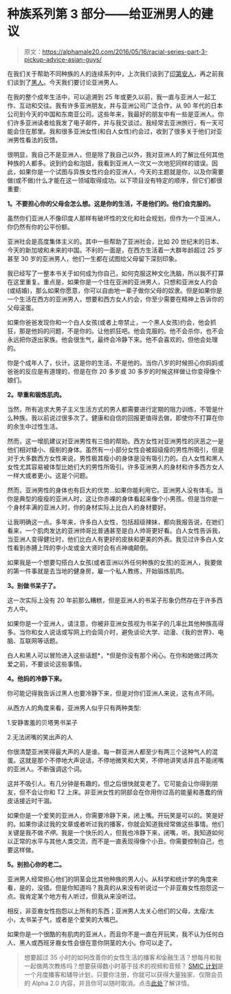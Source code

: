 # 种族系列第 3 部分——给亚洲男人的建议

> 原文：<https://alphamale20.com/2016/05/16/racial-series-part-3-pickup-advice-asian-guys/>

在我们关于帮助不同种族的人的连续系列中，上次我们谈到了[印第安人](https://blackdragonblog.com/2016/03/10/racial-series-part-2-pickup-advice-for-indian-guys/)，再之前我们谈到了[黑人](https://blackdragonblog.com/2016/02/01/racial-series-part-1-pickup-advice-for-black-guys/)。今天我们要讨论亚洲男人。

在我的整个成年生活中，可以追溯到 25 年或更久以前，我一直与亚洲人一起工作、互动和交往。我有许多亚洲朋友，并与亚洲公司广泛合作，从 90 年代的日本公司到今天的中国和东南亚公司。这些年来，我最好的朋友中有一些是亚洲人。你们许多亚洲读者给我发了电子邮件，并与我交谈过。我经常去亚洲旅行，有一天可能会住在那里。我和很多亚洲女性(和白人女性)约会过，收到了很多关于他们对亚洲男性看法的反馈。

很明显，我自己不是亚洲人，但是除了我自己以外，我对亚洲人的了解比任何其他种族的人都多。说到约会和泡妞，我看到亚洲人一次又一次地犯同样的错误。因此，如果你是一个试图与异族女性约会的亚洲人，今天的主题就是你，以及你需要做(或不做)什么才能在这一领域取得成功。以下项目没有特定的顺序，但它们都很重要:

**1。不要担心你的父母会怎么想。这是你的生活，不是他们的。他们会克服的。**

虽然你们亚洲人不像印度人那样有破坏性的文化和社会规划，但作为一个亚洲人，你仍然有你的公平份额。

亚洲社会是高度集体主义的。其中一些帮助了亚洲社会，比如 20 世纪末的日本、今天的新加坡和未来的中国。不利的一面是，在西方生活着一大群年龄超过 25 岁甚至 30 岁的亚洲男人，他们一生都在试图给父母留下深刻印象。

我已经写了一整本书关于如何成为你自己，如何克服这种文化洗脑，所以我不打算在这里重复。重点是，如果你是一个住在亚洲的亚洲男人，只想和亚洲女人约会(或结婚)，那么如果你愿意，你可以自由地一辈子做你父母的奴隶。但是如果你是一个生活在西方的亚洲男人，想要和西方女人约会，你至少需要在精神上告诉你的父母滚蛋。

如果你爸爸发现你和一个白人女孩(或者上帝禁止，一个黑人女孩)约会，他会抓狂，那是他妈的问题，不是你的。让他抓狂吧。他会克服的。他不会杀你，也不会永远把你逐出家族。他会很生气，最终会冷静下来。他不会喜欢的，但他会处理的。

你是个成年人了，伙计。这是你的生活，不是他的。当你八岁的时候担心你妈妈或爸爸的反应是有道理的，但是在你 20 多岁或 30 多岁的时候这样做让你变得像个娘们。

**2。举重和锻炼肌肉。**

当然，所有追求大男子主义生活方式的男人都需要进行定期的阻力训练，不管是什么种族。我以前说过很多次了。健康和自信的回报更值得去做，即使你不打算在你的余生中过性生活。

然而，这一增肌建议对亚洲男性有三倍的帮助。西方女性对亚洲男性的厌恶之一是他们相对矮小、瘦削的身体。虽然有一小部分女性会被超级瘦的男性所吸引，但是对于大多数西方女性来说，男性极其瘦小的身体是没有吸引力的。白人女性和黑人女性尤其容易被体型比她们大的男性所吸引。许多亚洲男人的身材和许多西方女人一样大或者更小。这是个问题。

然而，亚洲男性的身体也有巨大的优势...如果你能利用它。亚洲男人没有体毛。当你是典型的瘦瘦的亚洲人时，这让你赤裸的身体看起来像个小男孩。但是当你是一个身材丰满的亚洲人时，你的身材实际上比白人的身材要好。

让我明确这一点。多年来，许多白人女性，包括超级辣妹，都向我报告说，在她们看来，一个肌肉发达的亚洲帅哥比普通甚至是白人帅哥更好看。白人女性告诉我，当亚洲人变得健壮时，他们比白人有更好的皮肤和更美的外表。我见过许多白人女性看到赤膊上阵的李小龙或金大贤时会有点神魂颠倒。

如果我是一个想要勾搭白人女孩(或者亚洲以外任何种族的女孩)的亚洲人，我要做的第一件事就是去当地的健身房，雇一个私人教练，开始锻炼肌肉。

**3。别做书呆子了。**

这一次实际上没有 20 年前那么糟糕，但是亚洲人的书呆子形象仍然存在于许多西方人中。

如果你是一个亚洲人，请注意，你被非亚洲女孩视为书呆子的几率比其他种族高得多。当你和女人说话或写网上约会简介时，避免谈论大学、动漫、《我的世界》、电脑、互联网等话题。

白人和黑人可以冒险进入这些话题*，*但是你没有那个闲心。在你和她做过两次爱之前，不要谈论这些事情。

**4。他妈的冷静下来。**

你可能记得我告诉过黑人也要冷静下来，但是对你们亚洲人来说，这有点不同。

从西方人的角度来看，亚洲男人似乎只有两种类型:

1.安静害羞的贝塔男书呆子

2.无法闭嘴的笑出声的人

你很清楚亚洲笑得最大声的人是谁。每一群亚洲人都至少有两三个这种气人的混蛋。这就是那个不停地大声说话，不停地微笑和大笑，不停地讲笑话并且不能闭嘴的亚洲人。不断强调这个词。

这并不吸引人。有几分钟是有趣的，但之后很快就变老了。它可能会让你得到朋友，但不会让你和 T2 上床。非亚洲女性的阴部会在你用你过高的能量和愚蠢的俏皮话接近时干涸。

如果你是一个爱笑的亚洲人，你需要冷静下来，闭上嘴。开玩笑是可以的。笑是好的。如果你读过我的文章或者听过我的播客，你就会知道我经常做这些事情。他们关键是我不做*不停*。我是一个快乐的人，但我也冷静下来，闭嘴，听。我知道如何以正常的水平与其他人类交流，而不是一直表现得像个小丑。你需要控制自己，也要这样做。

**5。别担心你的老二。**

亚洲男人经常担心他们的阴茎会比其他种族的男人小。从科学和统计学的角度来看，是的，没错。但是你知道吗？我真的从来没有听说过一个非亚裔女性抱怨这一点。我肯定某个地方有人听过，但我从来没听过。

相反，非亚裔女性抱怨以上所有的东西；亚洲男人太关心他们的父母，太瘦/太小，太书呆子气，或者是个爱笑的大嘴巴。

如果你是一个很酷的有肌肉的亚洲人，而且你不是一直在开玩笑，我不认为任何白人、黑人或西班牙裔女性会很在意你阴茎的大小。你可以走了。

> 想要超过 35 小时的如何改善你的女性生活的播客*和*金融生活？想每月和我一起做两次教练吗？想要获得数小时基于技术的视频和音频？ [SMIC 计划](https://alphamale20.kartra.com/page/vIL17)是一个月度播客和辅导计划，只要你注册，你就可以获得大量独家、仅限会员的 Alpha 2.0 内容，并且你可以随时取消。点击[此处](https://alphamale20.kartra.com/page/vIL17)了解详情。
> 
> 
